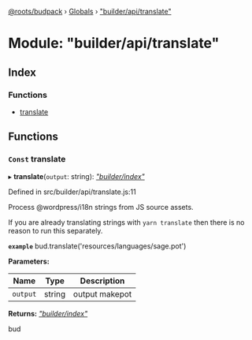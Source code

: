 [@roots/budpack](../README.md) › [Globals](../globals.md) › ["builder/api/translate"](_builder_api_translate_.md)

# Module: "builder/api/translate"

## Index

### Functions

* [translate](_builder_api_translate_.md#const-translate)

## Functions

### `Const` translate

▸ **translate**(`output`: string): *["builder/index"](_builder_index_.md)*

Defined in src/builder/api/translate.js:11

Process @wordpress/i18n strings from JS source assets.

If you are already translating strings with `yarn translate` then
there is no reason to run this separately.

**`example`** bud.translate('resources/languages/sage.pot')

**Parameters:**

Name | Type | Description |
------ | ------ | ------ |
`output` | string | output makepot |

**Returns:** *["builder/index"](_builder_index_.md)*

bud
